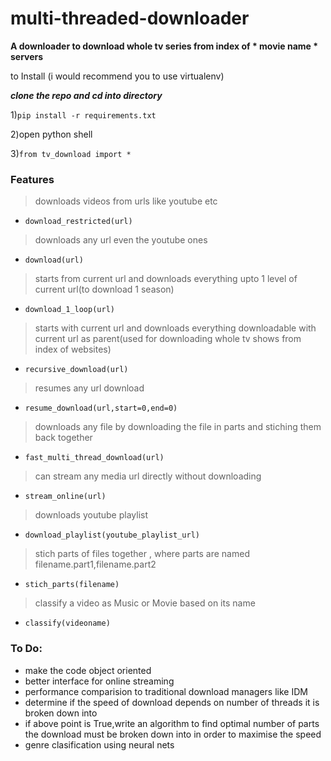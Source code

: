 # multi-threaded-downloader
**A downloader to download whole tv series from index of * movie name * servers**

to Install
(i would recommend you to use virtualenv)

**_clone the repo and cd into directory_**

1)`pip install -r requirements.txt`

2)open python shell

3)`from tv_download import *`

### Features
>downloads videos from urls like youtube etc
* `download_restricted(url)` 
>downloads any url even the youtube ones
* `download(url)` 
>starts from current url and downloads everything upto 1 level of current url(to download 1 season)
* `download_1_loop(url)` 
>starts with current url and downloads everything downloadable with current url as parent(used for downloading whole tv shows from index of websites)
* `recursive_download(url)`
>resumes any url download 
* `resume_download(url,start=0,end=0)` 
>downloads any file by downloading the file in parts and stiching them back together
* `fast_multi_thread_download(url)` 
>can stream any media url directly without downloading
* `stream_online(url)` 
>downloads youtube playlist
* `download_playlist(youtube_playlist_url)` 
>stich parts of files together , where parts are named filename.part1,filename.part2
* `stich_parts(filename)`
>classify a video as Music or Movie based on its name
* `classify(videoname)`


### To Do:
* make the code object oriented
* better interface for online streaming 
* performance comparision to traditional download managers like IDM
* determine if the speed of download depends on number of threads it is broken down into
* if above point is True,write an algorithm to find optimal number of parts the download must be broken down into in order to maximise the speed
* genre clasification using neural nets
